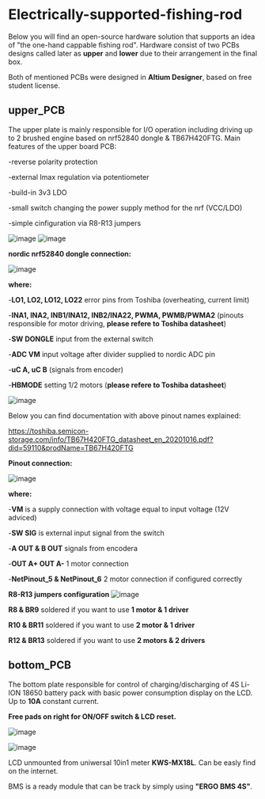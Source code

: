 # Electrically-supported-fishing-rod


Below you will find an open-source hardware solution that supports an idea of "the one-hand cappable fishing rod".
Hardware consist of two PCBs designs called later as **upper** and **lower** due to their arrangement in the final box.

Both of mentioned PCBs were designed in **Altium Designer**, based on free student license.


## upper_PCB ##

The upper plate is mainly responsible for I/O operation including driving up to 2 brushed engine based on nrf52840 dongle & TB67H420FTG.
Main features of the upper board PCB:

-reverse polarity protection

-external Imax regulation via potentiometer

-build-in 3v3 LDO

-small switch changing the power supply method for the nrf (VCC/LDO)

-simple cinfiguration via R8-R13 jumpers




![image](https://github.com/eSqadron/Electrically-supported-fishing-rod/assets/75276739/dcd5063c-58aa-449c-bb61-3fb6512a2a4f)
![image](https://github.com/eSqadron/Electrically-supported-fishing-rod/assets/75276739/84956fde-1b0e-4025-b5b5-c3022e60c385)



**nordic nrf52840 dongle connection:**




![image](https://github.com/eSqadron/Electrically-supported-fishing-rod/assets/75276739/93ef9d11-6a9a-4f4f-82c7-f4159f647ee8)

**where:**


-**LO1, LO2, LO12, LO22**  error pins from Toshiba (overheating, current limit)

-**INA1, INA2, INB1/INA12, INB2/INA22, PWMA, PWMB/PWMA2** (pinouts responsible for motor driving, **please refere to Toshiba datasheet**)

-**SW DONGLE** input from the external switch

-**ADC VM** input voltage after divider supplied to nordic ADC pin

-**uC A, uC B** (signals from encoder)

-**HBMODE** setting 1/2 motors (**please refere to Toshiba datasheet**)







![image](https://github.com/KN-Integra/Electrically-supported-fishing-rod-hardware/assets/75276739/40a6e502-3676-4842-a689-786aa4305431)

Below you can find documentation with above pinout names explained:

https://toshiba.semicon-storage.com/info/TB67H420FTG_datasheet_en_20201016.pdf?did=59110&prodName=TB67H420FTG


**Pinout connection:**


![image](https://github.com/eSqadron/Electrically-supported-fishing-rod/assets/75276739/21d33192-e7c5-43f7-8b9f-39559961ef73)



**where:** 

-**VM** is a supply connection with voltage equal to input voltage (12V adviced)

-**SW SIG** is external input signal from the switch

-**A OUT & B OUT** signals from encodera

-**OUT A+ OUT A-** 1 motor connection

-**NetPinout_5 & NetPinout_6** 2 motor connection if configured correctly


**R8-R13 jumpers configuration**
![image](https://github.com/KN-Integra/Electrically-supported-fishing-rod-hardware/assets/75276739/2f02bac3-dd09-4685-ba07-05d3f3929c38)

**R8 & BR9** soldered if you want to use **1 motor & 1 driver**

**R10 & BR11** soldered if you want to use **2 motor & 1 driver**

**R12 & BR13** soldered if you want to use **2 motors & 2 drivers**



## bottom_PCB ##

The bottom plate responsible for control of charging/discharging of 4S Li-ION 18650 battery pack with basic power consumption display on the LCD. Up to **10A** constant current. 

**Free pads on right for ON/OFF switch & LCD reset.**

![image](https://github.com/eSqadron/Electrically-supported-fishing-rod/assets/75276739/f771859e-c4f4-448e-9e45-0ea538b86819)

![image](https://github.com/eSqadron/Electrically-supported-fishing-rod/assets/75276739/a6f4e09b-8165-492e-9409-770386c0a31a)


LCD unmounted from uniwersal 10in1 meter **KWS-MX18L**.
Can be easly find on the internet.

BMS is a ready module that can be track by simply using **"ERGO BMS 4S"**.



